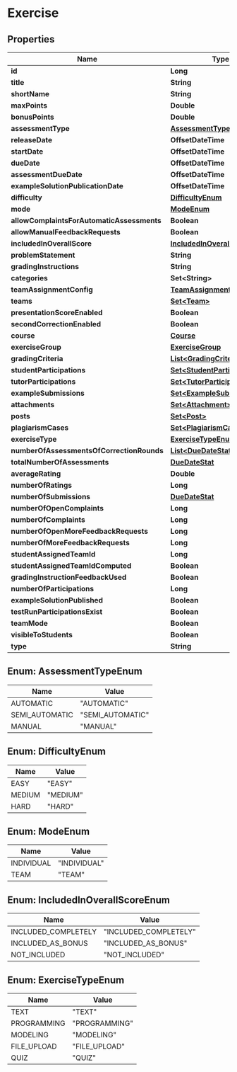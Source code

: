 

# Exercise


## Properties

| Name | Type | Description | Notes |
|------------ | ------------- | ------------- | -------------|
|**id** | **Long** |  |  [optional] |
|**title** | **String** |  |  [optional] |
|**shortName** | **String** |  |  [optional] |
|**maxPoints** | **Double** |  |  [optional] |
|**bonusPoints** | **Double** |  |  [optional] |
|**assessmentType** | [**AssessmentTypeEnum**](#AssessmentTypeEnum) |  |  [optional] |
|**releaseDate** | **OffsetDateTime** |  |  [optional] |
|**startDate** | **OffsetDateTime** |  |  [optional] |
|**dueDate** | **OffsetDateTime** |  |  [optional] |
|**assessmentDueDate** | **OffsetDateTime** |  |  [optional] |
|**exampleSolutionPublicationDate** | **OffsetDateTime** |  |  [optional] |
|**difficulty** | [**DifficultyEnum**](#DifficultyEnum) |  |  [optional] |
|**mode** | [**ModeEnum**](#ModeEnum) |  |  [optional] |
|**allowComplaintsForAutomaticAssessments** | **Boolean** |  |  [optional] |
|**allowManualFeedbackRequests** | **Boolean** |  |  [optional] |
|**includedInOverallScore** | [**IncludedInOverallScoreEnum**](#IncludedInOverallScoreEnum) |  |  [optional] |
|**problemStatement** | **String** |  |  [optional] |
|**gradingInstructions** | **String** |  |  [optional] |
|**categories** | **Set&lt;String&gt;** |  |  [optional] |
|**teamAssignmentConfig** | [**TeamAssignmentConfig**](TeamAssignmentConfig.md) |  |  [optional] |
|**teams** | [**Set&lt;Team&gt;**](Team.md) |  |  [optional] |
|**presentationScoreEnabled** | **Boolean** |  |  [optional] |
|**secondCorrectionEnabled** | **Boolean** |  |  [optional] |
|**course** | [**Course**](Course.md) |  |  [optional] |
|**exerciseGroup** | [**ExerciseGroup**](ExerciseGroup.md) |  |  [optional] |
|**gradingCriteria** | [**List&lt;GradingCriterion&gt;**](GradingCriterion.md) |  |  [optional] |
|**studentParticipations** | [**Set&lt;StudentParticipation&gt;**](StudentParticipation.md) |  |  [optional] |
|**tutorParticipations** | [**Set&lt;TutorParticipation&gt;**](TutorParticipation.md) |  |  [optional] |
|**exampleSubmissions** | [**Set&lt;ExampleSubmission&gt;**](ExampleSubmission.md) |  |  [optional] |
|**attachments** | [**Set&lt;Attachment&gt;**](Attachment.md) |  |  [optional] |
|**posts** | [**Set&lt;Post&gt;**](Post.md) |  |  [optional] |
|**plagiarismCases** | [**Set&lt;PlagiarismCase&gt;**](PlagiarismCase.md) |  |  [optional] |
|**exerciseType** | [**ExerciseTypeEnum**](#ExerciseTypeEnum) |  |  |
|**numberOfAssessmentsOfCorrectionRounds** | [**List&lt;DueDateStat&gt;**](DueDateStat.md) |  |  [optional] |
|**totalNumberOfAssessments** | [**DueDateStat**](DueDateStat.md) |  |  [optional] |
|**averageRating** | **Double** |  |  [optional] |
|**numberOfRatings** | **Long** |  |  [optional] |
|**numberOfSubmissions** | [**DueDateStat**](DueDateStat.md) |  |  [optional] |
|**numberOfOpenComplaints** | **Long** |  |  [optional] |
|**numberOfComplaints** | **Long** |  |  [optional] |
|**numberOfOpenMoreFeedbackRequests** | **Long** |  |  [optional] |
|**numberOfMoreFeedbackRequests** | **Long** |  |  [optional] |
|**studentAssignedTeamId** | **Long** |  |  [optional] |
|**studentAssignedTeamIdComputed** | **Boolean** |  |  [optional] |
|**gradingInstructionFeedbackUsed** | **Boolean** |  |  [optional] |
|**numberOfParticipations** | **Long** |  |  [optional] |
|**exampleSolutionPublished** | **Boolean** |  |  [optional] |
|**testRunParticipationsExist** | **Boolean** |  |  [optional] |
|**teamMode** | **Boolean** |  |  [optional] |
|**visibleToStudents** | **Boolean** |  |  [optional] |
|**type** | **String** |  |  |



## Enum: AssessmentTypeEnum

| Name | Value |
|---- | -----|
| AUTOMATIC | &quot;AUTOMATIC&quot; |
| SEMI_AUTOMATIC | &quot;SEMI_AUTOMATIC&quot; |
| MANUAL | &quot;MANUAL&quot; |



## Enum: DifficultyEnum

| Name | Value |
|---- | -----|
| EASY | &quot;EASY&quot; |
| MEDIUM | &quot;MEDIUM&quot; |
| HARD | &quot;HARD&quot; |



## Enum: ModeEnum

| Name | Value |
|---- | -----|
| INDIVIDUAL | &quot;INDIVIDUAL&quot; |
| TEAM | &quot;TEAM&quot; |



## Enum: IncludedInOverallScoreEnum

| Name | Value |
|---- | -----|
| INCLUDED_COMPLETELY | &quot;INCLUDED_COMPLETELY&quot; |
| INCLUDED_AS_BONUS | &quot;INCLUDED_AS_BONUS&quot; |
| NOT_INCLUDED | &quot;NOT_INCLUDED&quot; |



## Enum: ExerciseTypeEnum

| Name | Value |
|---- | -----|
| TEXT | &quot;TEXT&quot; |
| PROGRAMMING | &quot;PROGRAMMING&quot; |
| MODELING | &quot;MODELING&quot; |
| FILE_UPLOAD | &quot;FILE_UPLOAD&quot; |
| QUIZ | &quot;QUIZ&quot; |



